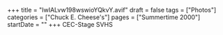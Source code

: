 +++
title = "IwIALvw198wswioYQkvY.avif"
draft = false
tags = ["Photos"]
categories = ["Chuck E. Cheese's"]
pages = ["Summertime 2000"]
startDate = ""
+++
CEC-Stage SVHS
